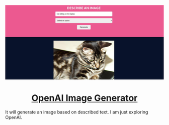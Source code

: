 <!-- PROJECT COVER IMAGE -->
<div align='center' title='OpenAI Image Generator'>
  <img src='https://raw.githubusercontent.com/0xNaim/openAI-image-generator/main/public/demo.jpg' />
  <h1 align='center'><a href='https://open-ai-image-generator-0x.vercel.app' target='_blank'>OpenAI Image Generator</a></h1>
</div>

<!-- PROJECT DESCRIPTIONS -->
<p>
  It will generate an image based on described text. I am just exploring OpenAI.
</p>
